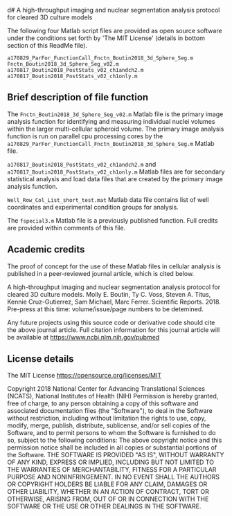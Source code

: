 d# A high-throughput imaging and nuclear segmentation analysis protocol for cleared 3D culture models

The following four Matlab script files are provided as open source software under the conditions set forth by 'The MIT License' (details in bottom section of this ReadMe file).

```
a170829_ParFor_FunctionCall_Fnctn_Boutin2018_3d_Sphere_Seg.m
Fnctn_Boutin2018_3d_Sphere_Seg_v02.m
a170817_Boutin2018_PostStats_v02_ch1andch2.m
a170817_Boutin2018_PostStats_v02_ch1only.m
```

## Brief description of file function

The `Fnctn_Boutin2018_3d_Sphere_Seg_v02.m` Matlab file is the primary image analysis function for identifying and measuring individual nuclei volumes within the larger multi-cellular spheroid volume. The primary image analysis function is run on parallel cpu processing cores by the `a170829_ParFor_FunctionCall_Fnctn_Boutin2018_3d_Sphere_Seg.m` Matlab file.

`a170817_Boutin2018_PostStats_v02_ch1andch2.m` and `a170817_Boutin2018_PostStats_v02_ch1only.m` Matlab files are for secondary statistical analysis and load data files that are created by the primary image analysis function.

`Well_Row_Col_List_short_test.mat` Matlab data file contains list of well coordinates and experimental condition groups for analysis.

The `fspecial3.m` Matlab file is a previously published function. Full credits are provided within comments of this file.

## Academic credits

The proof of concept for the use of these Matlab files in cellular analysis is published in a peer-reviewed journal article, which is cited below.

A high-throughput imaging and nuclear segmentation analysis protocol for cleared 3D culture models. Molly E. Boutin, Ty C. Voss, Steven A. Titus, Kennie Cruz-Gutierrez, Sam Michael, Marc Ferrer. Scientific Reports. 2018. Pre-press at this time: volume/issue/page numbers to be detemined. 

Any future projects using this source code or derivative code should cite the above journal article. Full citation information for this journal article will be available at https://www.ncbi.nlm.nih.gov/pubmed

## License details

The MIT License
https://opensource.org/licenses/MIT

Copyright 2018 National Center for Advancing Translational Sciences (NCATS), National Institutes of Health (NIH)
Permission is hereby granted, free of charge, to any person obtaining a copy of this software and associated documentation files (the "Software"), to deal in the Software without restriction, including without limitation the rights to use, copy, modify, merge, publish, distribute, sublicense, and/or sell copies of the Software, and to permit persons to whom the Software is furnished to do so, subject to the following conditions:
The above copyright notice and this permission notice shall be included in all copies or substantial portions of the Software.
THE SOFTWARE IS PROVIDED "AS IS", WITHOUT WARRANTY OF ANY KIND, EXPRESS OR IMPLIED, INCLUDING BUT NOT LIMITED TO THE WARRANTIES OF MERCHANTABILITY, FITNESS FOR A PARTICULAR PURPOSE AND NONINFRINGEMENT. IN NO EVENT SHALL THE AUTHORS OR COPYRIGHT HOLDERS BE LIABLE FOR ANY CLAIM, DAMAGES OR OTHER LIABILITY, WHETHER IN AN ACTION OF CONTRACT, TORT OR OTHERWISE, ARISING FROM, OUT OF OR IN CONNECTION WITH THE SOFTWARE OR THE USE OR OTHER DEALINGS IN THE SOFTWARE.
